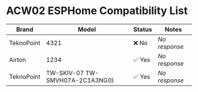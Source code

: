 # ACW02 ESPHome Compatibility List

| Brand | Model | Status | Notes |
|-------|-------|--------|-------|
| TeknoPoint | 4321 | ❌ No | _No response_ |
| Airton | 1234 | ✅ Yes | _No response_ |
| TeknoPoint | TW-SKIV-07 TW-SMVH07A-2C1A3NG(I) | ✅ Yes | _No response_ |
